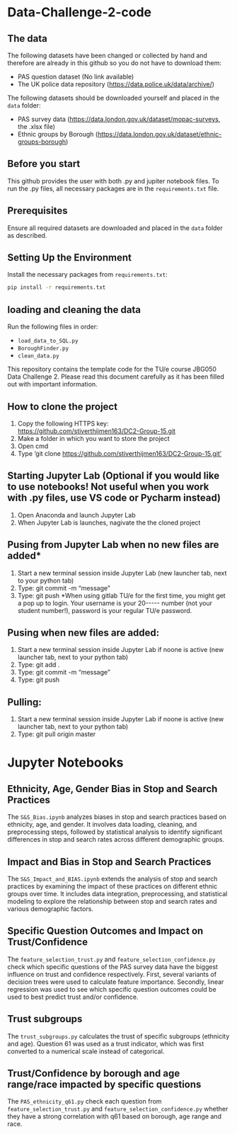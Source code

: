 # Data-Challenge-2-code

## The data
The following datasets have been changed or collected by hand and therefore are already in this github so you do not have to download them:
- PAS question dataset (No link available)
- The UK police data repository (https://data.police.uk/data/archive/)

The following datasets should be downloaded yourself and placed in the `data` folder:
- PAS survey data (https://data.london.gov.uk/dataset/mopac-surveys, the .xlsx file)
- Ethnic groups by Borough (https://data.london.gov.uk/dataset/ethnic-groups-borough)

## Before you start
This github provides the user with both .py and jupiter notebook files. To run the .py files, all necessary packages are in the `requirements.txt` file.

## Prerequisites
Ensure all required datasets are downloaded and placed in the `data` folder as described.

## Setting Up the Environment
Install the necessary packages from `requirements.txt`:
```bash
pip install -r requirements.txt
```

## loading and cleaning the data
Run the following files in order:
- `load_data_to_SQL.py`
- `BoroughFinder.py`
- `clean_data.py`

This repository contains the template code for the TU/e course JBG050 Data Challenge 2.
Please read this document carefully as it has been filled out with important information.

## How to clone the project
1. Copy the following HTTPS key: https://github.com/stiverthijmen163/DC2-Group-15.git
2. Make a folder in which you want to store the project
3. Open cmd
4. Type ‘git clone https://github.com/stiverthijmen163/DC2-Group-15.git’

## Starting Jupyter Lab (Optional if you would like to use notebooks! Not useful when you work with .py files, use VS code or Pycharm instead)
1. Open Anaconda and launch Jupyter Lab
2. When Jupyter Lab is launches, nagivate the the cloned project

## Pusing from Jupyter Lab when no new files are added*
1. Start a new terminal session inside Jupyter Lab (new launcher tab, next to your python tab)
2. Type: git commit -m “message”
3. Type: git push
*When using gitlab TU/e for the first time, you might get a pop up to login. Your username is your 20----- number (not your student number!), password is your regular TU/e password.

## Pusing when new files are added:
1. Start a new terminal session inside Jupyter Lab if noone is active (new launcher tab, next to your python tab)
2. Type: git add .
3. Type: git commit -m “message”
4. Type: git push

## Pulling:
1. Start a new terminal session inside Jupyter Lab if noone is active (new launcher tab, next to your python tab)
2. Type: git pull origin master

# Jupyter Notebooks
## Ethnicity, Age, Gender Bias in Stop and Search Practices
The ```S&S_Bias.ipynb``` analyzes biases in stop and search practices based on ethnicity, age, and gender. It involves data loading, cleaning, and preprocessing steps, followed by statistical analysis to identify significant differences in stop and search rates across different demographic groups.

## Impact and Bias in Stop and Search Practices
The ```S&S_Impact_and_BIAS.ipynb``` extends the analysis of stop and search practices by examining the impact of these practices on different ethnic groups over time. It includes data integration, preprocessing, and statistical modeling to explore the relationship between stop and search rates and various demographic factors.

## Specific Question Outcomes and Impact on Trust/Confidence
The ```feature_selection_trust.py``` and ```feature_selection_confidence.py``` check which specific questions of the PAS survey data have the biggest influence on trust and confidence respectively. First, several variants of decision trees were used to calculate feature importance. Secondly, linear regression was used to see which specific question outcomes could be used to best predict trust and/or confidence.

## Trust subgroups
The ```trust_subgroups.py``` calculates the trust of specific subgroups (ethnicity and age). Question 61 was used as a trust indicator, which was first converted to a numerical scale instead of categorical.

## Trust/Confidence by borough and age range/race impacted by specific questions
The `PAS_ethnicity_q61.py` check each question from ```feature_selection_trust.py``` and ```feature_selection_confidence.py``` whether they have a strong correlation with q61 based on borough, age range and race.

